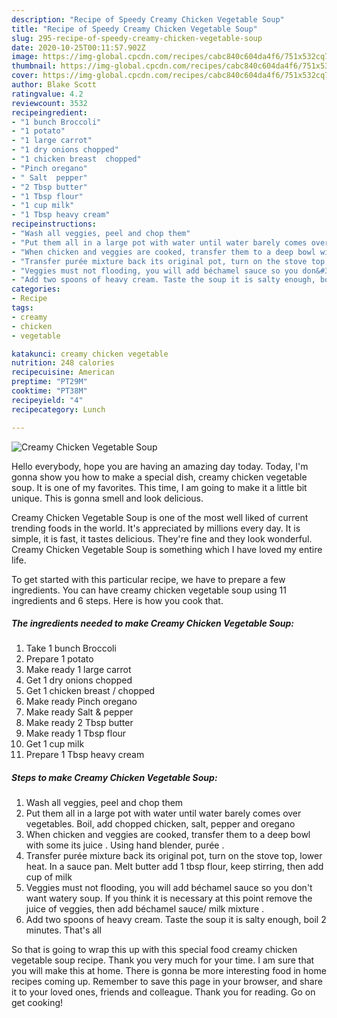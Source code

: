 ```yaml
---
description: "Recipe of Speedy Creamy Chicken Vegetable Soup"
title: "Recipe of Speedy Creamy Chicken Vegetable Soup"
slug: 295-recipe-of-speedy-creamy-chicken-vegetable-soup
date: 2020-10-25T00:11:57.902Z
image: https://img-global.cpcdn.com/recipes/cabc840c604da4f6/751x532cq70/creamy-chicken-vegetable-soup-recipe-main-photo.jpg
thumbnail: https://img-global.cpcdn.com/recipes/cabc840c604da4f6/751x532cq70/creamy-chicken-vegetable-soup-recipe-main-photo.jpg
cover: https://img-global.cpcdn.com/recipes/cabc840c604da4f6/751x532cq70/creamy-chicken-vegetable-soup-recipe-main-photo.jpg
author: Blake Scott
ratingvalue: 4.2
reviewcount: 3532
recipeingredient:
- "1 bunch Broccoli"
- "1 potato"
- "1 large carrot"
- "1 dry onions chopped"
- "1 chicken breast  chopped"
- "Pinch oregano"
- " Salt  pepper"
- "2 Tbsp butter"
- "1 Tbsp flour"
- "1 cup milk"
- "1 Tbsp heavy cream"
recipeinstructions:
- "Wash all veggies, peel and chop them"
- "Put them all in a large pot with water until water barely comes over vegetables. Boil, add chopped chicken, salt, pepper and oregano"
- "When chicken and veggies are cooked, transfer them to a deep bowl with some its juice . Using hand blender, purée ."
- "Transfer purée mixture back its original pot, turn on the stove top, lower heat. In a sauce pan. Melt butter add 1 tbsp flour, keep stirring, then add cup of milk"
- "Veggies must not flooding, you will add béchamel sauce so you don&#39;t want watery soup. If you think it is necessary at this point remove the juice of veggies, then add béchamel sauce/ milk mixture ."
- "Add two spoons of heavy cream. Taste the soup it is salty enough, boil 2 minutes. That&#39;s all"
categories:
- Recipe
tags:
- creamy
- chicken
- vegetable

katakunci: creamy chicken vegetable 
nutrition: 248 calories
recipecuisine: American
preptime: "PT29M"
cooktime: "PT38M"
recipeyield: "4"
recipecategory: Lunch

---
```



![Creamy Chicken Vegetable Soup](https://img-global.cpcdn.com/recipes/cabc840c604da4f6/751x532cq70/creamy-chicken-vegetable-soup-recipe-main-photo.jpg)

Hello everybody, hope you are having an amazing day today. Today, I'm gonna show you how to make a special dish, creamy chicken vegetable soup. It is one of my favorites. This time, I am going to make it a little bit unique. This is gonna smell and look delicious.



Creamy Chicken Vegetable Soup is one of the most well liked of current trending foods in the world. It's appreciated by millions every day. It is simple, it is fast, it tastes delicious. They're fine and they look wonderful. Creamy Chicken Vegetable Soup is something which I have loved my entire life.


To get started with this particular recipe, we have to prepare a few ingredients. You can have creamy chicken vegetable soup using 11 ingredients and 6 steps. Here is how you cook that.

<!--inarticleads1-->

##### The ingredients needed to make Creamy Chicken Vegetable Soup:

1. Take 1 bunch Broccoli
1. Prepare 1 potato
1. Make ready 1 large carrot
1. Get 1 dry onions chopped
1. Get 1 chicken breast / chopped
1. Make ready Pinch oregano
1. Make ready  Salt &amp; pepper
1. Make ready 2 Tbsp butter
1. Make ready 1 Tbsp flour
1. Get 1 cup milk
1. Prepare 1 Tbsp heavy cream




<!--inarticleads2-->

##### Steps to make Creamy Chicken Vegetable Soup:

1. Wash all veggies, peel and chop them
1. Put them all in a large pot with water until water barely comes over vegetables. Boil, add chopped chicken, salt, pepper and oregano
1. When chicken and veggies are cooked, transfer them to a deep bowl with some its juice . Using hand blender, purée .
1. Transfer purée mixture back its original pot, turn on the stove top, lower heat. In a sauce pan. Melt butter add 1 tbsp flour, keep stirring, then add cup of milk
1. Veggies must not flooding, you will add béchamel sauce so you don&#39;t want watery soup. If you think it is necessary at this point remove the juice of veggies, then add béchamel sauce/ milk mixture .
1. Add two spoons of heavy cream. Taste the soup it is salty enough, boil 2 minutes. That&#39;s all




So that is going to wrap this up with this special food creamy chicken vegetable soup recipe. Thank you very much for your time. I am sure that you will make this at home. There is gonna be more interesting food in home recipes coming up. Remember to save this page in your browser, and share it to your loved ones, friends and colleague. Thank you for reading. Go on get cooking!
